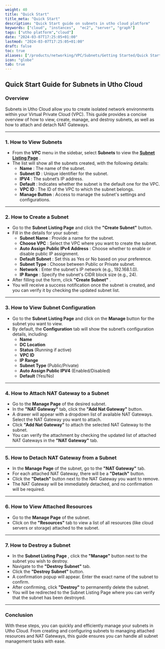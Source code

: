 ```yaml
---
weight: 40
title: "Quick Start"
title_meta: "Quick Start"
description: "Quick Start guide on subnets in utho cloud platform"
keywords: ["cloud", "instances",  "ec2", "server", "graph"]
tags: ["utho platform","cloud"]
date: "2024-03-07T17:25:05+01:00"
lastmod: "2024-03-07T17:25:05+01:00"
draft: false
toc: true
aliases: ["/products/networking/VPC/Subnets/Getting Started/Quick Start"]
icon: "globe"
tab: true
---
```



## **Quick Start Guide for Subnets in Utho Cloud**

### **Overview**

Subnets in Utho Cloud allow you to create isolated network environments within your Virtual Private Cloud (VPC). This guide provides a concise overview of how to view, create, manage, and destroy subnets, as well as how to attach and detach NAT Gateways.

---

### **1. How to View Subnets**

* From the **VPC** menu in the sidebar, select **Subnets** to view the  **[Subnet Listing Page](https://console.utho.com/vpc/subnets "Subnets Listing Page")** .
* The list will show all the subnets created, with the following details:
  * **Name** : The name of the subnet.
  * **Subnet ID** : Unique identifier for the subnet.
  * **IPV4** : The subnet’s IP address.
  * **Default** : Indicates whether the subnet is the default one for the VPC.
  * **VPC ID** : The ID of the VPC to which the subnet belongs.
  * **Manage Button** : Access to manage the subnet's settings and configurations.

---

### **2. How to Create a Subnet**

* Go to the **Subnet Listing Page** and click the **"Create Subnet"** button.
* Fill in the details for your subnet:
  * **Subnet Name** : Provide a name for the subnet.
  * **Choose VPC** : Select the VPC where you want to create the subnet.
  * **Auto Assign Public IPv4 Address** : Choose whether to enable or disable public IP assignment.
  * **Default Subnet** : Set this as Yes or No based on your preference.
  * **Subnet Type** : Choose between Public or Private subnet.
  * **Network** : Enter the subnet's IP network (e.g., 192.168.1.0).
  * **IP Range** : Specify the subnet's CIDR block size (e.g., 24).
* After filling out the form, click  **"Create Subnet"** .
* You will receive a success notification once the subnet is created, and you can verify it by checking the updated subnet list.

---

### **3. How to View Subnet Configuration**

* Go to the **Subnet Listing Page** and click on the **Manage** button for the subnet you want to view.
* By default, the **Configuration** tab will show the subnet’s configuration details, including:
  * **Name**
  * **DC Location**
  * **Status** (Running if active)
  * **VPC ID**
  * **IP Range**
  * **Subnet Type** (Public/Private)
  * **Auto Assign Public IPV4** (Enabled/Disabled)
  * **Default** (Yes/No)

---

### **4. How to Attach NAT Gateway to a Subnet**

* Go to the **Manage Page** of the desired subnet.
* In the **"NAT Gateway"** tab, click the **"Add Nat Gateway"** button.
* A drawer will appear with a dropdown list of available NAT Gateways. Select the NAT Gateway you want to attach.
* Click **"Add Nat Gateway"** to attach the selected NAT Gateway to the subnet.
* You can verify the attachment by checking the updated list of attached NAT Gateways in the **"NAT Gateway"** tab.

---

### **5. How to Detach NAT Gateway from a Subnet**

* In the **Manage Page** of the subnet, go to the **"NAT Gateway"** tab.
* For each attached NAT Gateway, there will be a **"Detach"** button.
* Click the **"Detach"** button next to the NAT Gateway you want to remove.
* The NAT Gateway will be immediately detached, and no confirmation will be required.

---

### **6. How to View Attached Resources**

* Go to the **Manage Page** of the subnet.
* Click on the **"Resources"** tab to view a list of all resources (like cloud servers or storage) attached to the subnet.

---

### **7. How to Destroy a Subnet**

* In the  **Subnet Listing Page** , click the **"Manage"** button next to the subnet you wish to destroy.
* Navigate to the **"Destroy Subnet"** tab.
* Click the **"Destroy Subnet"** button.
* A confirmation popup will appear. Enter the exact name of the subnet to confirm.
* After confirming, click **"Destroy"** to permanently delete the subnet.
* You will be redirected to the Subnet Listing Page where you can verify that the subnet has been destroyed.

---

### **Conclusion**

With these steps, you can quickly and efficiently manage your subnets in Utho Cloud. From creating and configuring subnets to managing attached resources and NAT Gateways, this guide ensures you can handle all subnet management tasks with ease.

